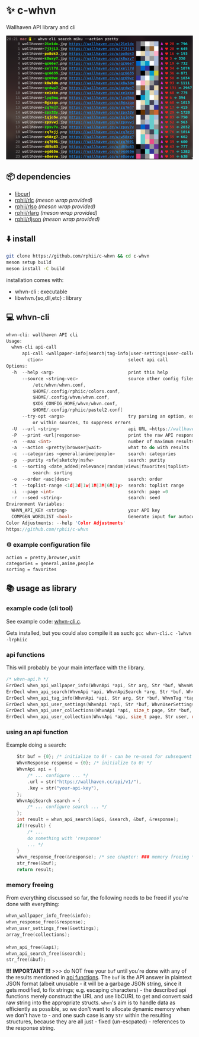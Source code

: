 # ✨ c-whvn

Wallhaven API library and cli

![](assets/example.png)

## 📦 dependencies

- [libcurl](https://curl.haxx.se/)
- [rphii/rlc](https://github.com/rphii/rlc) *(meson wrap provided)*
- [rphii/rlso](https://github.com/rphii/rlso) *(meson wrap provided)*
- [rphii/rlarg](https://github.com/rphii/rlarg) *(meson wrap provided)*
- [rphii/rljson](https://github.com/rphii/rljson) *(meson wrap provided)*

## ⬇️ install

```sh
git clone https://github.com/rphii/c-whvn && cd c-whvn
meson setup build
meson install -C build
```

installation comes with:
- whvn-cli : executable
- libwhvn.\{so,dll,etc\} : library

## 💻 whvn-cli

```c
whvn-cli: wallhaven API cli
Usage:
  whvn-cli api-call
      api-call <wallpaper-info|search|tag-info|user-settings|user-collections|user-colle
        ction>                                select api call
Options:
  -h  --help <arg>                            print this help
      --source <string-vec>                   source other config files =[
          /etc/whvn/whvn.conf,
          $HOME/.config/rphiic/colors.conf,
          $HOME/.config/whvn/whvn.conf,
          $XDG_CONFIG_HOME/whvn/whvn.conf,
          $HOME/.config/rphiic/pastel2.conf]
      --try-opt <args>                        try parsing an option, especially useful f
          or within sources, to suppress errors
  -U  --url <string>                          api URL =https://wallhaven.cc/api/v1/
  -P  --print <url|response>                  print the raw API response
  -n  --max <int>                             number of maximum results =0
  -a  --action <pretty|browser|wait>          what to do with results
  -c  --categories <general|anime|people>     search: categories
  -p  --purity <sfw|sketchy|nsfw>             search: purity
  -s  --sorting <date_added|relevance|random|views|favorites|toplist>
          search: sorting                     
  -o  --order <asc|desc>                      search: order
  -t  --toplist-range <1d|3d|1w|1M|3M|6M|1y>  search: toplist range
  -i  --page <int>                            search: page =0
  -r  --seed <string>                         search: seed
Environment Variables:
  WHVN_API_KEY <string>                       your API key
  COMPGEN_WORDLIST <bool>                     Generate input for autocompletion =false
Color Adjustments: --help 'Color Adjustments'
https://github.com/rphii/c-whvn
```

### ⚙️ example configuration file

```
action = pretty,browser,wait
categories = general,anime,people
sorting = favorites
```

## 📚 usage as library

### example code (cli tool)

See example code: [whvn-cli.c](src/whvn-cli.c).

Gets installed, but you could also compile it as such: `gcc whvn-cli.c -lwhvn -lrphiic`

### api functions

This will probably be your main interface with the library.

```c
/* whvn-api.h */
ErrDecl whvn_api_wallpaper_info(WhvnApi *api, Str arg, Str *buf, WhvnWallpaperInfo *info);
ErrDecl whvn_api_search(WhvnApi *api, WhvnApiSearch *arg, Str *buf, WhvnResponse *response);
ErrDecl whvn_api_tag_info(WhvnApi *api, Str arg, Str *buf, WhvnTag *tag_info);
ErrDecl whvn_api_user_settings(WhvnApi *api, Str *buf, WhvnUserSettings *settings);
ErrDecl whvn_api_user_collections(WhvnApi *api, size_t page, Str *buf, WhvnUserCollections *collections);
ErrDecl whvn_api_user_collection(WhvnApi *api, size_t page, Str user, unsigned long id, Str *buf, WhvnResponse *response);
```

### using an api function

Example doing a search:

```c
    Str buf = {0}; /* initialize to 0! - can be re-used for subsequent API function calls */
    WhvnResponse response = {0}; /* initialize to 0! */
    WhvnApi api = {
        /* ... configure ... */
        .url = str("https://wallhaven.cc/api/v1/"),
        .key = str("your-api-key"),
    }; 
    WhvnApiSearch search = {
        /* ... configure search ... */
    };
    int result = whvn_api_search(&api, &search, &buf, &response);
    if(!result) {
        /* ...
        do something with 'response'
        ... */
    }
    whvn_response_free(&response); /* see chapter: ### memory freeing */
    str_free(&buf);
    return result;
```

### memory freeing

From everything discussed so far, the following needs to be freed if you're done with everything:

```c
whvn_wallpaper_info_free(&info);
whvn_response_free(&response);
whvn_user_settings_free(&settings);
array_free(collections);

whvn_api_free(&api);
whvn_api_search_free(&search);
str_free(&buf);
```

**!!! IMPORTANT !!!** >>> do NOT free your `buf` until you're done with any of
the results mentioned in [api functions](#api-functions). The `buf` is the API
answer in plaintext JSON format (albeit unusable - it will be a garbage JSON
string, since it gets modified, to fix strings; e.g. escaping characters) - the
described api functions merely construct the URL and use libCURL to get and
convert said raw string into the appropriate structs. `whvn`'s aim is to handle
data as efficiently as possible, so we don't want to allocate dynamic memory
when we don't have to - and one such case is any `Str` within the resulting
structures, because they are all just - fixed (un-escpated) - references to the
response string.

